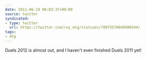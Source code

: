 ```yaml
---
date: 2011-06-10 00:03:37+00:00
source: twitter
syndicated:
- type: twitter
  url: https://twitter.com/roy_mtg/statuses/78975570049900544/
tags:
- mtg
---
```


Duels 2012 is almost out, and I haven't even finished Duels 2011 yet!